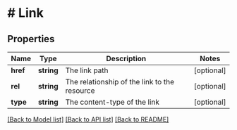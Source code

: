 # # Link

## Properties

Name | Type | Description | Notes
------------ | ------------- | ------------- | -------------
**href** | **string** | The link path | [optional]
**rel** | **string** | The relationship of the link to the resource | [optional]
**type** | **string** | The content-type of the link | [optional]

[[Back to Model list]](../../README.md#models) [[Back to API list]](../../README.md#endpoints) [[Back to README]](../../README.md)
